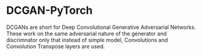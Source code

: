 # DCGAN-PyTorch
DCGANs are short for Deep Convolutional Generative Adversarial Networks. These work on the same adversarial nature of the generator and discrimnator only that instead of simple model, Convolutions and Convolution Transpose layers are used.
